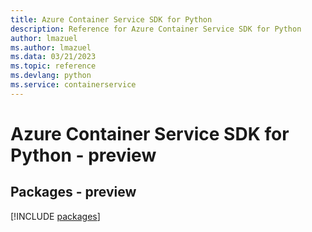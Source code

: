 ```yaml
---
title: Azure Container Service SDK for Python
description: Reference for Azure Container Service SDK for Python
author: lmazuel
ms.author: lmazuel
ms.data: 03/21/2023
ms.topic: reference
ms.devlang: python
ms.service: containerservice
---
```

# Azure Container Service SDK for Python - preview
## Packages - preview
[!INCLUDE [packages](container-service-index.md)]
